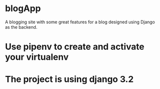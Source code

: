# blogApp
A blogging site with some great features for a blog designed using Django as the backend.

# Use pipenv to create and activate your virtualenv
# The project is using django 3.2
